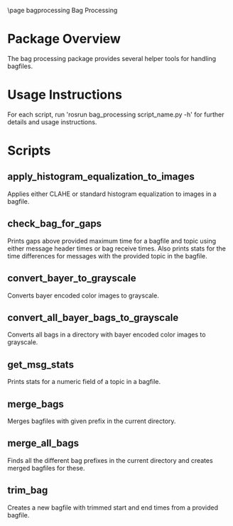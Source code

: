 \page bagprocessing Bag Processing

# Package Overview
The bag processing package provides several helper tools for handling bagfiles.

# Usage Instructions
For each script, run 'rosrun bag\_processing script\_name.py -h' for further details and 
usage instructions.

# Scripts
## apply\_histogram\_equalization\_to\_images
Applies either CLAHE or standard histogram equalization to images in a bagfile.  

## check\_bag\_for\_gaps
Prints gaps above provided maximum time for a bagfile and topic using either message header times or bag receive times.
Also prints stats for the time differences for messages with the provided topic in the bagfile.

## convert\_bayer\_to\_grayscale
Converts bayer encoded color images to grayscale.

## convert\_all\_bayer\_bags\_to\_grayscale
Converts all bags in a directory with bayer encoded color images to grayscale.

## get\_msg\_stats 
Prints stats for a numeric field of a topic in a bagfile.

## merge\_bags
Merges bagfiles with given prefix in the current directory.

## merge\_all\_bags
Finds all the different bag prefixes in the current directory and creates 
merged bagfiles for these.

## trim\_bag
Creates a new bagfile with trimmed start and end times from a provided
bagfile.
